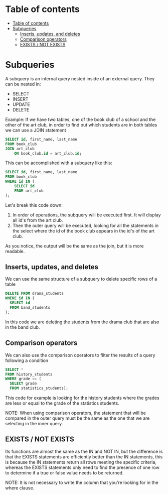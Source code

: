# Table of contents 
- [Table of contents](#table-of-contents)
- [Subqueries](#subqueries)
  - [Inserts, updates, and deletes](#inserts-updates-and-deletes)
  - [Comparison operators](#comparison-operators)
  - [EXISTS / NOT EXISTS](#exists--not-exists)

# Subqueries
A subquery is an internal query nested inside of an external query. They can be nested in:

- SELECT
- INSERT
- UPDATE
- DELETE

Example:
If we have two tables, one of the book club of a school and the other of the art club, in order to find out which students are in both tables we can use a JOIN statement

```sql
SELECT id, first_name, last_name
FROM book_club
JOIN art_club
    ON book_club.id = art_club.id;
```    

This can be accomplished with a subquery like this:

```sql
SELECT id, first_name, last_name
FROM book_club
WHERE id IN (
    SELECT id
    FROM art_club
);
```

Let's break this code down:
1. In order of operations, the subquery will be executed first. It will display all id's from the art club.
2. Then the outer query will be executed, looking for all the statements in the select where the id of the book club appears in the id's of the art club.

As you notice, the output will be the same as the join, but it is more readable. 


## Inserts, updates, and deletes
We can use the same structure of a subquery to delete specific rows of a table

```sql
DELETE FROM drama_students
WHERE id IN (
  SELECT id
  FROM band_students
);
```

In this code we are deleting the students from the drama club that are also in the band club.

## Comparison operators
We can also use the comparison operators to filter the results of a query following a condition 

```sql
SELECT * 
FROM history_students
WHERE grade <= (
  SELECT grade
  FROM statistics_students);
```

This code for example is looking for the history students where the grades are less or equal to the grade of the statistics students.

NOTE: When using comparison operators, the statement that will be compared in the outer query must be the same as the one that we are selecting in the inner query.


## EXISTS / NOT EXISTS
Its functions are almost the same as the IN and NOT IN, but the difference is that the EXISTS statements are efficiently better than the IN statements, this is because the IN statements return all rows meeting the specific criteria, whereas the EXISTS statements only need to find the presence of one row to determine if a true or false value needs to be returned.

NOTE: It is not necessary to write the column that you're looking for in the where clause. 